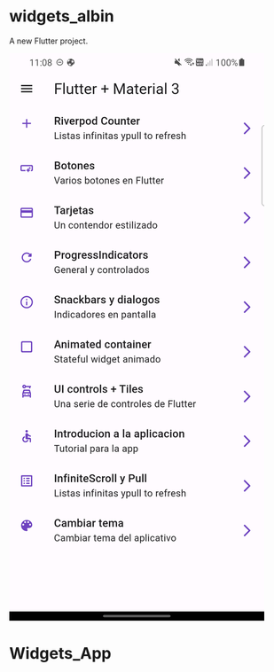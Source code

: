 # widgets_albin

A new Flutter project.

![](https://github.com/albinrk10/widgetsAppRiverpod/blob/nuevos-widgets/screenshot-1690776533269.png)
# Widgets_App
